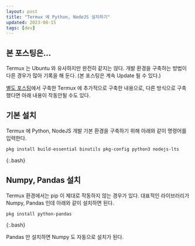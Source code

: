 ```yaml
---
layout: post
title: "Termux 에 Python, NodeJS 설치하기"
updated: 2023-08-15
tags: [dev]
---
```


## 본 포스팅은...

Termux 는 Ubuntu 와 유사하지만 완전히 같지는 않다. 개발 환경을 구축하는 방법이 다른 경우가 많아 기록을 해 둔다. (본 포스팅은 계속 Update 될 수 있다.)

[별도 포스팅](/posts/install-domestic-server-with-smarphone-or-tablet)에서 구축한 Termux 에 추가적으로 구축한 내용으로, 다른 방식으로 구축했다면 아래 내용이 작동안될 수도 있다. 

## 기본 설치

Termux 에 Python, NodeJS 개발 기본 환경을 구축하기 위해 아래와 같이 명령어를 입력한다.

```bash
pkg install build-essential binutils pkg-config python3 nodejs-lts
```
{:.bash}

## Numpy, Pandas 설치

Termux 환경에서는 pip 이 제대로 작동하지 않는 경우가 있다. 대표적인 라이브러리가 Numpy, Pandas 인데 아래와 같이 설치하면 된다.

```bash
pkg install python-pandas
```
{:.bash}

Pandas 만 설치하면 Numpy 도 자동으로 설치가 된다.
